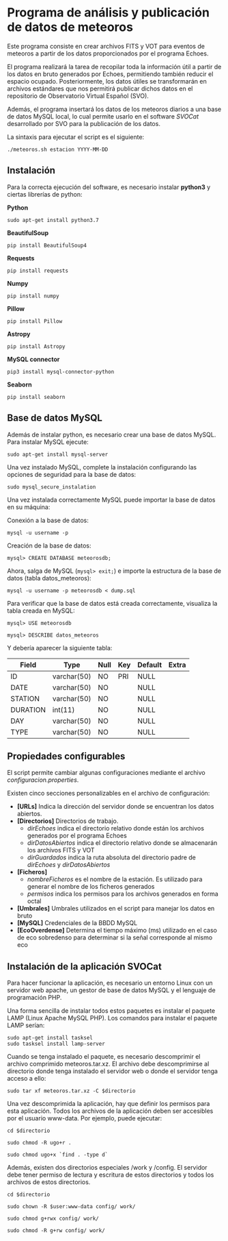# Programa de análisis y publicación de datos de meteoros

Este programa consiste en crear archivos FITS y VOT para eventos de meteoros a partir de los datos proporcionados por el programa Echoes.

El programa realizará la tarea de recopilar toda la información útil a partir de los datos en bruto generados por Echoes, permitiendo también reducir el espacio ocupado. Posteriormente, los datos útiles se transformarán en archivos estándares que nos permitirá publicar dichos datos en el repositorio de Observatorio Virtual Español (SVO).

Además, el programa insertará los datos de los meteoros diarios a una base de datos MySQL local, lo cual permite usarlo en el software _SVOCat_ desarrollado por SVO para la publicación de los datos.

La sintaxis para ejecutar el script es el siguiente:

    ./meteoros.sh estacion YYYY-MM-DD

## Instalación

Para la correcta ejecución del software, es necesario instalar **python3** y ciertas librerías de python:

**Python**

    sudo apt-get install python3.7

**BeautifulSoup**

    pip install BeautifulSoup4

**Requests**

    pip install requests

**Numpy**

    pip install numpy

**Pillow**

    pip install Pillow

**Astropy**

    pip install Astropy

**MySQL connector**

    pip3 install mysql-connector-python
    
**Seaborn**
    
    pip install seaborn

## Base de datos MySQL

Además de instalar python, es necesario crear una base de datos MySQL. Para instalar MySQL ejecute:

    sudo apt-get install mysql-server

Una vez instalado MySQL, complete la instalación configurando las opciones de seguridad para la base de datos:

    sudo mysql_secure_instalation

Una vez instalada correctamente MySQL puede importar la base de datos en su máquina:

Conexión a la base de datos:

    mysql -u username -p

Creación de la base de datos:

    mysql> CREATE DATABASE meteorosdb;

Ahora, salga de MySQL (`mysql> exit;`) e importe la estructura de la base de datos (tabla datos_meteoros):

    mysql -u username -p meteorosdb < dump.sql

Para verificar que la base de datos está creada correctamente, visualiza la tabla creada en MySQL:

    mysql> USE meteorosdb

    mysql> DESCRIBE datos_meteoros

Y debería aparecer la siguiente tabla:

| Field    | Type        | Null | Key | Default | Extra |
|----------|-------------|------|-----|---------|-------|
| ID       | varchar(50) | NO   | PRI | NULL    |       |
| DATE     | varchar(50) | NO   |     | NULL    |       |
| STATION  | varchar(50) | NO   |     | NULL    |       |
| DURATION | int(11)     | NO   |     | NULL    |       |
| DAY      | varchar(50) | NO   |     | NULL    |       |
| TYPE     | varchar(50) | NO   |     | NULL    |       |

## Propiedades configurables

El script permite cambiar algunas configuraciones mediante el archivo _configuracion.properties_.

Existen cinco secciones personalizables en el archivo de configuración:
- **[URLs]** Indica la dirección del servidor donde se encuentran los datos abiertos.
- **[Directorios]** Directorios de trabajo. 
    * *dirEchoes* indica el directorio relativo donde están los archivos generados por el programa Echoes
    * *dirDatosAbiertos* indica el directorio relativo donde se almacenarán los archivos FITS y VOT
    * *dirGuardados* indica la ruta absoluta del directorio padre de *dirEchoes* y *dirDatosAbiertos*
- **[Ficheros]**
    * *nombreFicheros* es el nombre de la estación. Es utilizado para generar el nombre de los ficheros generados
    * *permisos* indica los permisos para los archivos generados en forma octal
- **[Umbrales]** Umbrales utilizados en el script para manejar los datos en bruto
- **[MySQL]** Credenciales de la BBDD MySQL
- **[EcoOverdense]** Determina el tiempo máximo (ms) utilizado en el caso de eco sobredenso para determinar si la señal corresponde al mismo eco


## Instalación de la aplicación SVOCat

Para hacer funcionar la aplicación, es necesario un entorno Linux con un servidor web apache, un gestor de base de datos MySQL y el lenguaje de programación PHP.


Una forma sencilla de instalar todos estos paquetes es instalar el paquete LAMP (Linux Apache MySQL PHP). Los comandos para instalar el paquete LAMP serían:


    sudo apt-get install tasksel
    sudo tasksel install lamp-server
    
    
Cuando se tenga instalado el paquete, es necesario descomprimir el archivo comprimido meteoros.tar.xz. El archivo debe descomprimirse al directorio donde tenga instalado el servidor web o donde el servidor tenga acceso a ello:


    sudo tar xf meteoros.tar.xz -C $directorio
    
Una vez descomprimida la aplicación, hay que definir los permisos para esta aplicación. Todos los archivos de la aplicación deben ser accesibles por el usuario www-data. Por ejemplo, puede ejecutar:

    cd $directorio
    
    sudo chmod -R ugo+r .
    
    sudo chmod ugo+x `find . -type d`

Además, existen dos directorios especiales /work y /config. El servidor debe tener permiso de lectura y escritura de estos directorios y todos los archivos de estos directorios.

    cd $directorio
    
    sudo chown -R $user:www-data config/ work/
    
    sudo chmod g+rwx config/ work/
    
    sudo chmod -R g+rw config/ work/

